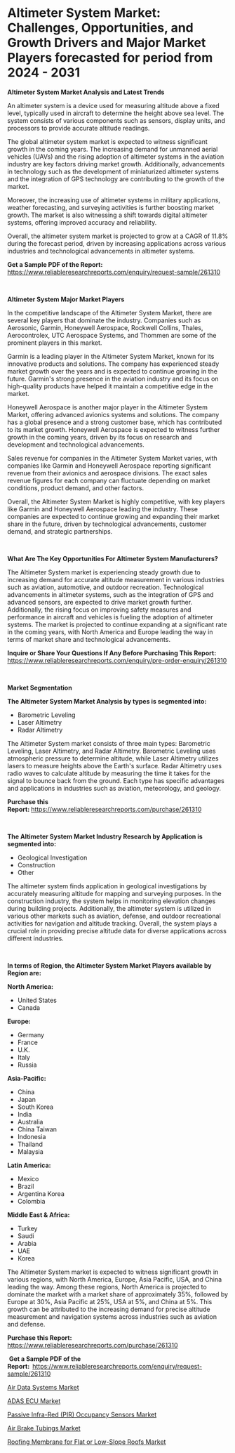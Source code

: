 <p><h1>Altimeter System Market: Challenges, Opportunities, and Growth Drivers and Major Market Players forecasted for period from 2024 - 2031</h1></p><p><strong>Altimeter System Market Analysis and Latest Trends</strong></p>
<p><p>An altimeter system is a device used for measuring altitude above a fixed level, typically used in aircraft to determine the height above sea level. The system consists of various components such as sensors, display units, and processors to provide accurate altitude readings.</p><p>The global altimeter system market is expected to witness significant growth in the coming years. The increasing demand for unmanned aerial vehicles (UAVs) and the rising adoption of altimeter systems in the aviation industry are key factors driving market growth. Additionally, advancements in technology such as the development of miniaturized altimeter systems and the integration of GPS technology are contributing to the growth of the market.</p><p>Moreover, the increasing use of altimeter systems in military applications, weather forecasting, and surveying activities is further boosting market growth. The market is also witnessing a shift towards digital altimeter systems, offering improved accuracy and reliability.</p><p>Overall, the altimeter system market is projected to grow at a CAGR of 11.8% during the forecast period, driven by increasing applications across various industries and technological advancements in altimeter systems.</p></p>
<p><strong>Get a Sample PDF of the Report:&nbsp;</strong> <a href="https://www.reliableresearchreports.com/enquiry/request-sample/261310">https://www.reliableresearchreports.com/enquiry/request-sample/261310</a></p>
<p>&nbsp;</p>
<p><strong>Altimeter System Major Market Players</strong></p>
<p><p>In the competitive landscape of the Altimeter System Market, there are several key players that dominate the industry. Companies such as Aerosonic, Garmin, Honeywell Aerospace, Rockwell Collins, Thales, Aerocontrolex, UTC Aerospace Systems, and Thommen are some of the prominent players in this market.</p><p>Garmin is a leading player in the Altimeter System Market, known for its innovative products and solutions. The company has experienced steady market growth over the years and is expected to continue growing in the future. Garmin's strong presence in the aviation industry and its focus on high-quality products have helped it maintain a competitive edge in the market.</p><p>Honeywell Aerospace is another major player in the Altimeter System Market, offering advanced avionics systems and solutions. The company has a global presence and a strong customer base, which has contributed to its market growth. Honeywell Aerospace is expected to witness further growth in the coming years, driven by its focus on research and development and technological advancements.</p><p>Sales revenue for companies in the Altimeter System Market varies, with companies like Garmin and Honeywell Aerospace reporting significant revenue from their avionics and aerospace divisions. The exact sales revenue figures for each company can fluctuate depending on market conditions, product demand, and other factors.</p><p>Overall, the Altimeter System Market is highly competitive, with key players like Garmin and Honeywell Aerospace leading the industry. These companies are expected to continue growing and expanding their market share in the future, driven by technological advancements, customer demand, and strategic partnerships.</p></p>
<p>&nbsp;</p>
<p><strong>What Are The Key Opportunities For Altimeter System Manufacturers?</strong></p>
<p><p>The Altimeter System market is experiencing steady growth due to increasing demand for accurate altitude measurement in various industries such as aviation, automotive, and outdoor recreation. Technological advancements in altimeter systems, such as the integration of GPS and advanced sensors, are expected to drive market growth further. Additionally, the rising focus on improving safety measures and performance in aircraft and vehicles is fueling the adoption of altimeter systems. The market is projected to continue expanding at a significant rate in the coming years, with North America and Europe leading the way in terms of market share and technological advancements.</p></p>
<p><strong>Inquire or Share Your Questions If Any Before Purchasing This Report:</strong> <a href="https://www.reliableresearchreports.com/enquiry/pre-order-enquiry/261310">https://www.reliableresearchreports.com/enquiry/pre-order-enquiry/261310</a></p>
<p>&nbsp;</p>
<p><strong>Market Segmentation</strong></p>
<p><strong>The Altimeter System Market Analysis by types is segmented into:</strong></p>
<p><ul><li>Barometric Leveling</li><li>Laser Altimetry</li><li>Radar Altimetry</li></ul></p>
<p><p>The Altimeter System market consists of three main types: Barometric Leveling, Laser Altimetry, and Radar Altimetry. Barometric Leveling uses atmospheric pressure to determine altitude, while Laser Altimetry utilizes lasers to measure heights above the Earth's surface. Radar Altimetry uses radio waves to calculate altitude by measuring the time it takes for the signal to bounce back from the ground. Each type has specific advantages and applications in industries such as aviation, meteorology, and geology.</p></p>
<p><strong>Purchase this Report:&nbsp;</strong><a href="https://www.reliableresearchreports.com/purchase/261310">https://www.reliableresearchreports.com/purchase/261310</a></p>
<p>&nbsp;</p>
<p><strong>The Altimeter System Market Industry Research by Application is segmented into:</strong></p>
<p><ul><li>Geological Investigation</li><li>Construction</li><li>Other</li></ul></p>
<p><p>The altimeter system finds application in geological investigations by accurately measuring altitude for mapping and surveying purposes. In the construction industry, the system helps in monitoring elevation changes during building projects. Additionally, the altimeter system is utilized in various other markets such as aviation, defense, and outdoor recreational activities for navigation and altitude tracking. Overall, the system plays a crucial role in providing precise altitude data for diverse applications across different industries.</p></p>
<p>&nbsp;</p>
<p><strong>In terms of Region, the Altimeter System Market Players available by Region are:</strong></p>
<p>
    <p> <strong> North America: </strong>
        <ul>
            <li>United States</li>
            <li>Canada</li>
        </ul>
        </p> 
    <p> <strong> Europe: </strong>
        <ul>
            <li>Germany</li>
            <li>France</li>
            <li>U.K.</li>
            <li>Italy</li>
            <li>Russia</li>
        </ul>
        </p> 
    <p> <strong> Asia-Pacific: </strong>
        <ul>
            <li>China</li>
            <li>Japan</li>
            <li>South Korea</li>
            <li>India</li>
            <li>Australia</li>
            <li>China Taiwan</li>
            <li>Indonesia</li>
            <li>Thailand</li>
            <li>Malaysia</li>
        </ul>
        </p> 
    <p> <strong> Latin America: </strong>
        <ul>
            <li>Mexico</li>
            <li>Brazil</li>
            <li>Argentina Korea</li>
            <li>Colombia</li>
        </ul>
        </p> 
    <p> <strong> Middle East & Africa: </strong>
        <ul>
            <li>Turkey</li>
            <li>Saudi</li>
            <li>Arabia</li>
            <li>UAE</li>
            <li>Korea</li>
        </ul>
    </p>
    </p>
<p><p>The Altimeter System market is expected to witness significant growth in various regions, with North America, Europe, Asia Pacific, USA, and China leading the way. Among these regions, North America is projected to dominate the market with a market share of approximately 35%, followed by Europe at 30%, Asia Pacific at 25%, USA at 5%, and China at 5%. This growth can be attributed to the increasing demand for precise altitude measurement and navigation systems across industries such as aviation and defense.</p></p>
<p><strong>Purchase this Report: </strong><a href="https://www.reliableresearchreports.com/purchase/261310">https://www.reliableresearchreports.com/purchase/261310</a></p>
<p>&nbsp;<strong>Get a Sample PDF of the Report:&nbsp;&nbsp;</strong><a href="https://www.reliableresearchreports.com/enquiry/request-sample/261310">https://www.reliableresearchreports.com/enquiry/request-sample/261310</a></p>
<p><strong></strong></p>
<p><p><a href="https://github.com/brentleyjimmiealvaradoz4l1rea/Market-Research-Report-List-1/blob/main/air-data-systems-market.md">Air Data Systems Market</a></p><p><a href="https://gamy-alyssum-396.notion.site/Insights-into-ADAS-ECU-Market-Size-Analysing-Market-Share-Trends-and-Growth-from-2024-to-2031-51ea88b45b9e49afaffd572422b049ca">ADAS ECU Market</a></p><p><a href="https://view.publitas.com/reportprime-1/passive-infra-red-pir-occupancy-sensors-market-size-and-examines-its-market-scope-with-a-primary-focus-on-growth-opportunities-and-forecasted-trends-spanning-from-2024-to-2031/">Passive Infra-Red (PIR) Occupancy Sensors Market</a></p><p><a href="https://github.com/eeaveuhhh/Market-Research-Report-List-1/blob/main/air-brake-tubings-market.md">Air Brake Tubings Market</a></p><p><a href="https://view.publitas.com/reportprime-1/global-roofing-membrane-for-flat-or-low-slope-roofs-market-by-types-applications-and-major-players-with-regional-growth-rate-analysis-and-development-situation-from-2024-to-2031/">Roofing Membrane for Flat or Low-Slope Roofs Market</a></p></p>
